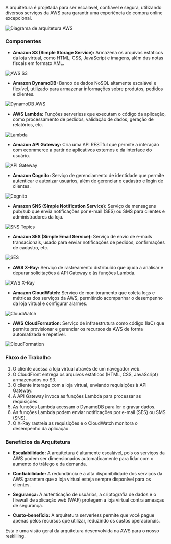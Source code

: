 
A arquitetura é projetada para ser escalável, confiável e segura, utilizando diversos serviços da AWS para garantir uma experiência de compra online excepcional.

![Diagrama de arquitetura AWS](images/arquitetura/arquitetura.PNG)



### Componentes

* **Amazon S3 (Simple Storage Service):** Armazena os arquivos estáticos da loja virtual, como HTML, CSS, JavaScript e imagens, além das notas fiscais em formato XML.

![AWS S3](images/s3/s3.png)

* **Amazon DynamoDB:** Banco de dados NoSQL altamente escalável e flexível, utilizado para armazenar informações sobre produtos, pedidos e clientes.

![DynamoDB AWS](images/dynamoDb/dynamo-db.png)


* **AWS Lambda:** Funções serverless que executam o código da aplicação, como processamento de pedidos, validação de dados, geração de relatórios, etc.

![Lambda](images/lambda/lambda-invoke-types.png)


* **Amazon API Gateway:** Cria uma API RESTful que permite a interação com ecommerce a partir de aplicativos externos e da interface do usuário.

![API Gateway](images/api-gateway/api-gateway.PNG)


* **Amazon Cognito:** Serviço de gerenciamento de identidade que permite autenticar e autorizar usuários, além de gerenciar o cadastro e login de clientes.

![Cognito](images/cognito/aws-cognito-2.png)

* **Amazon SNS (Simple Notification Service):** Serviço de mensagens pub/sub que envia notificações por e-mail (SES) ou SMS para clientes e administradores da loja.

![SNS Topics](images/sns-topics/filtro-de-inscricao.png)

* **Amazon SES (Simple Email Service):** Serviço de envio de e-mails transacionais, usado para enviar notificações de pedidos, confirmações de cadastro, etc.

![SES](images/ses/e-mails-ses.png)

* **AWS X-Ray:** Serviço de rastreamento distribuído que ajuda a analisar e depurar solicitações à API Gateway e às funções Lambda.

![AWS X-Ray](images/x-ray/como-habilitar.png)

* **Amazon CloudWatch:** Serviço de monitoramento que coleta logs e métricas dos serviços da AWS, permitindo acompanhar o desempenho da loja virtual e configurar alarmes.

![CloudWatch](images/cloudwatch/cloudwatch-logs-groups.png)

* **AWS CloudFormation:** Serviço de infraestrutura como código (IaC) que permite provisionar e gerenciar os recursos da AWS de forma automatizada e repetível.

![CloudFormation](images/cloudformation/cloudformation-stacks.png)

### Fluxo de Trabalho

1. O cliente acessa a loja virtual através de um navegador web.
2. O CloudFront entrega os arquivos estáticos (HTML, CSS, JavaScript) armazenados no S3.
3. O cliente interage com a loja virtual, enviando requisições à API Gateway.
4. A API Gateway invoca as funções Lambda para processar as requisições.
5. As funções Lambda acessam o DynamoDB para ler e gravar dados.
6. As funções Lambda podem enviar notificações por e-mail (SES) ou SMS (SNS).
7. O X-Ray rastreia as requisições e o CloudWatch monitora o desempenho da aplicação.

### Benefícios da Arquitetura

* **Escalabilidade:** A arquitetura é altamente escalável, pois os serviços da AWS podem ser dimensionados automaticamente para lidar com o aumento do tráfego e da demanda.

* **Confiabilidade:** A redundância e a alta disponibilidade dos serviços da AWS garantem que a loja virtual esteja sempre disponível para os clientes.

* **Segurança:** A autenticação de usuários, a criptografia de dados e o firewall de aplicação web (WAF) protegem a loja virtual contra ameaças de segurança.

* **Custo-benefício:** A arquitetura serverless permite que você pague apenas pelos recursos que utilizar, reduzindo os custos operacionais.

Esta é uma visão geral da arquitetura desenvolvida na AWS para o nosso reskilling.
